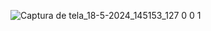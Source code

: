 ![Captura de tela_18-5-2024_145153_127 0 0 1](https://github.com/Calueto00/template-1/assets/104561963/2c7e5f8a-c8dc-4e15-af34-e4c8182fcb73)
